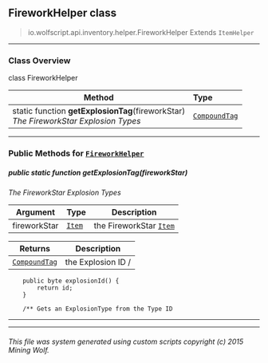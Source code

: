 ## FireworkHelper __class__

>io.wolfscript.api.inventory.helper.FireworkHelper
>Extends `ItemHelper`

---

### Class Overview

class FireworkHelper

Method | Type   
--- | :--- 
static function __getExplosionTag__(fireworkStar) <br> _The FireworkStar Explosion Types_ | [`CompoundTag`](..\..\nbt\CompoundTag.md)



---


### Public Methods for [`FireworkHelper`](FireworkHelper.md)

##### <a id='getexplosiontag'></a>public static function __getExplosionTag__(fireworkStar)

_The FireworkStar Explosion Types_

Argument | Type | Description  
--- | --- | --- 
fireworkStar | [`Item`](..\Item.md) | the FireworkStar [`Item`](..\Item.md)

Returns | Description
--- | --- 
[`CompoundTag`](..\..\nbt\CompoundTag.md) | the Explosion ID /
        public byte explosionId() {
            return id;
        }

        /** Gets an ExplosionType from the Type ID


---
---


###### This file was system generated using custom scripts copyright (c) 2015 Mining Wolf.
	

